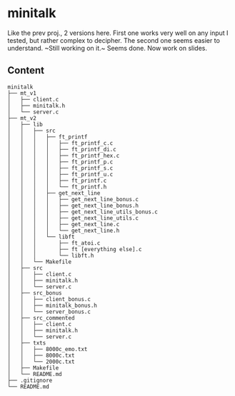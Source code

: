 # minitalk

Like the prev proj., 2 versions here. First one works very well on any input I tested, but rather complex to decipher.
The second one seems easier to understand. ~Still working on it.~ Seems done. Now work on slides.

## Content
```
minitalk
├── mt_v1
│   ├── client.c
│   ├── minitalk.h
│   └── server.c
├── mt_v2
│   ├── lib
│   │   ├── src
│   │   │   ├── ft_printf
│   │   │   │   ├── ft_printf_c.c
│   │   │   │   ├── ft_printf_di.c
│   │   │   │   ├── ft_printf_hex.c
│   │   │   │   ├── ft_printf_p.c
│   │   │   │   ├── ft_printf_s.c
│   │   │   │   ├── ft_printf_u.c
│   │   │   │   ├── ft_printf.c
│   │   │   │   └── ft_printf.h
│   │   │   ├── get_next_line
│   │   │   │   ├── get_next_line_bonus.c
│   │   │   │   ├── get_next_line_bonus.h
│   │   │   │   ├── get_next_line_utils_bonus.c
│   │   │   │   ├── get_next_line_utils.c
│   │   │   │   ├── get_next_line.c
│   │   │   │   └── get_next_line.h
│   │   │   └── libft
│   │   │       ├── ft_atoi.c
│   │   │       ├── ft [everything else].c
│   │   │       └── libft.h
│   │   └── Makefile
│   ├── src
│   │   ├── client.c
│   │   ├── minitalk.h
│   │   └── server.c
│   ├── src_bonus
│   │   ├── client_bonus.c
│   │   ├── minitalk_bonus.h
│   │   └── server_bonus.c
│   ├── src_commented
│   │   ├── client.c
│   │   ├── minitalk.h
│   │   └── server.c
│   ├── txts
│   │   ├── 8000c_emo.txt
│   │   ├── 8000c.txt
│   │   └── 2000c.txt
│   ├── Makefile
│   └── README.md
├── .gitignore
└── README.md
```
